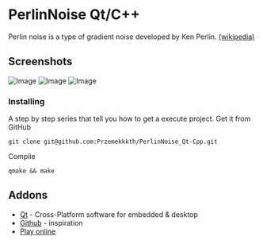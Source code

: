 # PerlinNoise Qt/C++
Perlin noise is a type of gradient noise developed by Ken Perlin.
[(wikipedia)](https://en.wikipedia.org/wiki/Perlin_noise)

## Screenshots
![Image](https://user-images.githubusercontent.com/28188300/196518116-93622088-92ff-496d-a579-ad6cbb2f6790.gif)
![Image](https://user-images.githubusercontent.com/28188300/196518062-a584df12-8d81-4792-bfdf-ebe1950c77be.gif)
![Image](https://user-images.githubusercontent.com/28188300/196518144-bd689e6f-303e-497b-be1d-559bf8f1438e.gif)

### Installing
A step by step series  that tell you how to get a execute project.
Get it from GitHub
```
git clone git@github.com:Przemekkkth/PerlinNoise_Qt-Cpp.git
```
Compile
```
qmake && make
```

## Addons
* [Qt](https://www.qt.io/) - Cross-Platform software for embedded & desktop
* [Github](https://github.com/OneLoneCoder/Javidx9/blob/master/ConsoleGameEngine/SmallerProjects/OneLoneCoder_PerlinNoise.cpp) - inspiration
* [Play online](https://przemekkkth.github.io/assets/games/perlinnoise/index.html)
